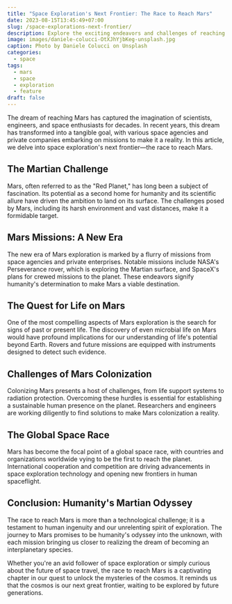 ```yaml
---
title: "Space Exploration's Next Frontier: The Race to Reach Mars"
date: 2023-08-15T13:45:49+07:00
slug: /space-explorations-next-frontier/
description: Explore the exciting endeavors and challenges of reaching Mars in the new era of space exploration.
image: images/daniele-colucci-OtXJhYjbKeg-unsplash.jpg
caption: Photo by Daniele Colucci on Unsplash
categories:
  - space
tags:
  - mars 
  - space 
  - exploration
  - feature
draft: false
---
```


The dream of reaching Mars has captured the imagination of scientists, engineers, and space enthusiasts for decades. In recent years, this dream has transformed into a tangible goal, with various space agencies and private companies embarking on missions to make it a reality. In this article, we delve into space exploration's next frontier—the race to reach Mars.

## The Martian Challenge

Mars, often referred to as the "Red Planet," has long been a subject of fascination. Its potential as a second home for humanity and its scientific allure have driven the ambition to land on its surface. The challenges posed by Mars, including its harsh environment and vast distances, make it a formidable target.

## Mars Missions: A New Era

The new era of Mars exploration is marked by a flurry of missions from space agencies and private enterprises. Notable missions include NASA's Perseverance rover, which is exploring the Martian surface, and SpaceX's plans for crewed missions to the planet. These endeavors signify humanity's determination to make Mars a viable destination.

## The Quest for Life on Mars

One of the most compelling aspects of Mars exploration is the search for signs of past or present life. The discovery of even microbial life on Mars would have profound implications for our understanding of life's potential beyond Earth. Rovers and future missions are equipped with instruments designed to detect such evidence.

## Challenges of Mars Colonization


Colonizing Mars presents a host of challenges, from life support systems to radiation protection. Overcoming these hurdles is essential for establishing a sustainable human presence on the planet. Researchers and engineers are working diligently to find solutions to make Mars colonization a reality.

## The Global Space Race

Mars has become the focal point of a global space race, with countries and organizations worldwide vying to be the first to reach the planet. International cooperation and competition are driving advancements in space exploration technology and opening new frontiers in human spaceflight.

## Conclusion: Humanity's Martian Odyssey


The race to reach Mars is more than a technological challenge; it is a testament to human ingenuity and our unrelenting spirit of exploration. The journey to Mars promises to be humanity's odyssey into the unknown, with each mission bringing us closer to realizing the dream of becoming an interplanetary species.

Whether you're an avid follower of space exploration or simply curious about the future of space travel, the race to reach Mars is a captivating chapter in our quest to unlock the mysteries of the cosmos. It reminds us that the cosmos is our next great frontier, waiting to be explored by future generations.
